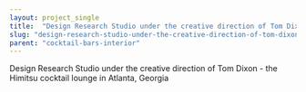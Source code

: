 ```yaml
---
layout: project_single
title:  "Design Research Studio under the creative direction of Tom Dixon - the Himitsu cocktail lounge in Atlanta, Georgia"
slug: "design-research-studio-under-the-creative-direction-of-tom-dixon-the-himitsu-cocktail-lounge"
parent: "cocktail-bars-interior"
---
```

Design Research Studio under the creative direction of Tom Dixon - the Himitsu cocktail lounge in Atlanta, Georgia